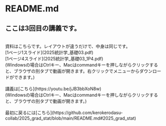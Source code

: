 # README.md
## ここは3回目の講義です。 </br>
</br>
資料はこちらです。レイアウトが違うだけで、中身は同じです。</br>
[1ページ1スライド](2025統計学_基礎03.pdf) </br>
[1ページ4スライド](2025統計学_基礎03_1P4.pdf)</br>
(Windowsの場合はCtrlキー、Macはcommandキーを押しながらクリックすると、ブラウザの別タブで動画が開きます。右クリックでメニューからダウンロードができます。)</br>
</br>
講義は[こちら](https://youtu.be/jJB3bbXoN8w)</br>
(Windowsの場合はCtrlキー、Macはcommandキーを押しながらクリックすると、ブラウザの別タブで動画が開きます。)</br>
</br>
最初に戻るには[こちら](https://github.com/kerokerodasu-collab/2025_grad_stat/blob/main/README.md#2025_grad_stat)
